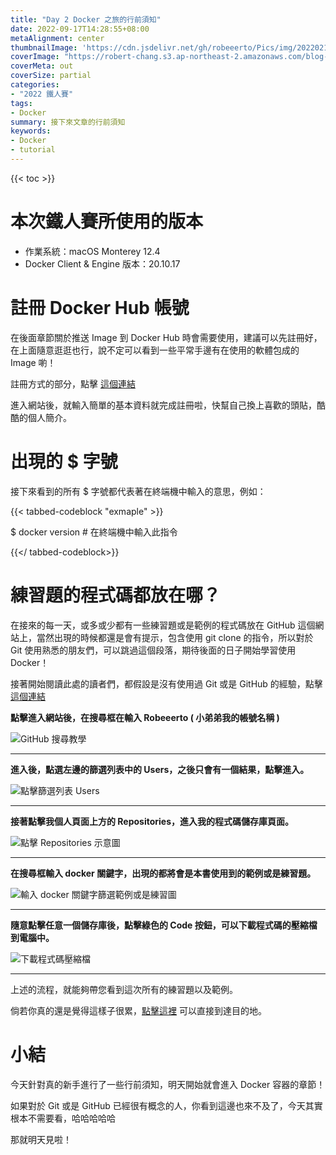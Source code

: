 ```yaml
---
title: "Day 2 Docker 之旅的行前須知"
date: 2022-09-17T14:28:55+08:00
metaAlignment: center
thumbnailImage: 'https://cdn.jsdelivr.net/gh/robeeerto/Pics/img/202202161656501.png'
coverImage: "https://robert-chang.s3.ap-northeast-2.amazonaws.com/blog-images/5dxen.jpg"
coverMeta: out
coverSize: partial
categories:
- "2022 鐵人賽"
tags:
- Docker
summary: 接下來文章的行前須知
keywords:
- Docker
- tutorial
---
```


{{< toc >}}

# 本次鐵人賽所使用的版本

- 作業系統：macOS Monterey 12.4
- Docker Client & Engine 版本：20.10.17


# 註冊 Docker Hub 帳號

在後面章節關於推送 Image 到 Docker Hub 時會需要使用，建議可以先註冊好，在上面隨意逛逛也行，說不定可以看到一些平常手邊有在使用的軟體包成的 Image 喲！

註冊方式的部分，點擊 [這個連結](https://hub.docker.com/)

進入網站後，就輸入簡單的基本資料就完成註冊啦，快幫自己換上喜歡的頭貼，酷酷的個人簡介。

# 出現的 $ 字號

接下來看到的所有 $ 字號都代表著在終端機中輸入的意思，例如：

{{< tabbed-codeblock "exmaple" >}}
<!-- tab bash -->
$ docker version # 在終端機中輸入此指令
<!-- endtab -->
{{</ tabbed-codeblock>}}

# 練習題的程式碼都放在哪？

在接來的每一天，或多或少都有一些練習題或是範例的程式碼放在 GitHub 這個網站上，當然出現的時候都還是會有提示，包含使用 git clone 的指令，所以對於 Git 使用熟悉的朋友們，可以跳過這個段落，期待後面的日子開始學習使用 Docker！

接著開始閱讀此處的讀者們，都假設是沒有使用過 Git 或是 GitHub 的經驗，點擊 [這個連結](https://github.com/)

**點擊進入網站後，在搜尋框在輸入 Robeeerto ( 小弟弟我的帳號名稱 )**

![GitHub 搜尋教學
](https://robert-chang.s3.ap-northeast-2.amazonaws.com/blog-images/xc0vf.png)

---

**進入後，點選左邊的篩選列表中的 Users，之後只會有一個結果，點擊進入。**

![點擊篩選列表 Users
](https://robert-chang.s3.ap-northeast-2.amazonaws.com/blog-images/d7x0z.png)

---

**接著點擊我個人頁面上方的 Repositories，進入我的程式碼儲存庫頁面。**

![點擊 Repositories 示意圖
](https://robert-chang.s3.ap-northeast-2.amazonaws.com/blog-images/7cm3e.png)

---

**在搜尋框輸入 docker 關鍵字，出現的都將會是本書使用到的範例或是練習題。**

![輸入 docker 關鍵字篩選範例或是練習圖
](https://robert-chang.s3.ap-northeast-2.amazonaws.com/blog-images/iuz79.png)

---

**隨意點擊任意一個儲存庫後，點擊綠色的 Code 按鈕，可以下載程式碼的壓縮檔到電腦中。**

![下載程式碼壓縮檔
](https://robert-chang.s3.ap-northeast-2.amazonaws.com/blog-images/y4w44.png)

---

上述的流程，就能夠帶您看到這次所有的練習題以及範例。

倘若你真的還是覺得這樣子很累，[點擊這裡](https://github.com/Robeeerto?tab=repositories&q=docker) 可以直接到達目的地。

# 小結

今天針對真的新手進行了一些行前須知，明天開始就會進入 Docker 容器的章節！

如果對於 Git 或是 GitHub 已經很有概念的人，你看到這邊也來不及了，今天其實根本不需要看，哈哈哈哈哈

那就明天見啦！